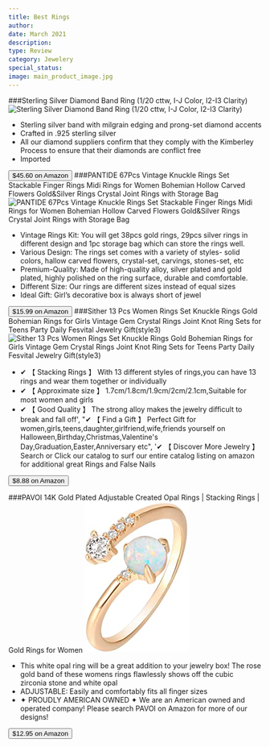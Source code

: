 ```yaml
---
title: Best Rings
author: 
date: March 2021
description: 
type: Review
category: Jewelery
special_status: 
image: main_product_image.jpg
---
```

###Sterling Silver Diamond Band Ring (1/20 cttw, I-J Color, I2-I3 Clarity)
![Sterling Silver Diamond Band Ring (1/20 cttw, I-J Color, I2-I3 Clarity)](https://images-na.ssl-images-amazon.com/images/I/71Jpyy6w2YL.__AC_SY300_SX300_QL70_ML2_.jpg)
- Sterling silver band with milgrain edging and prong-set diamond accents
- Crafted in .925 sterling silver
- All our diamond suppliers confirm that they comply with the Kimberley Process to ensure that their diamonds are conflict free
- Imported

[<button class="button">$45.60 on Amazon</button>](https://www.amazon.com/gp/slredirect/picassoRedirect.html/ref=pa_sp_atf_aps_sr_pg1_1?ie=UTF8&adId=A052012019KR7KQ5TRJIN&url=%2FSterling-Silver-Diamond-Accent-Band%2Fdp%2FB0060RP59I%2Fref%3Dsr_1_1_sspa%3Fdchild%3D1%26keywords%3Drings%26qid%3D1614635572%26sr%3D8-1-spons%26psc%3D1&qualifier=1614635572&id=1247583249623874&widgetName=sp_atf)
###PANTIDE 67Pcs Vintage Knuckle Rings Set Stackable Finger Rings Midi Rings for Women Bohemian Hollow Carved Flowers Gold&Silver Rings Crystal Joint Rings with Storage Bag
![PANTIDE 67Pcs Vintage Knuckle Rings Set Stackable Finger Rings Midi Rings for Women Bohemian Hollow Carved Flowers Gold&Silver Rings Crystal Joint Rings with Storage Bag](https://images-na.ssl-images-amazon.com/images/I/81uUaax7cfL.__AC_SY445_SX342_QL70_ML2_.jpg)
- Vintage Rings Kit: You will get 38pcs gold rings, 29pcs silver rings in different design and 1pc storage bag which can store the rings well.
- Various Design: The rings set comes with a variety of styles- solid colors, hallow carved flowers, crystal-set, carvings, stones-set, etc
- Premium-Quality: Made of high-quality alloy, silver plated and gold plated, highly polished on the ring surface, durable and comfortable.
- Different Size: Our rings are different sizes instead of equal sizes
- Ideal Gift: Girl’s decorative box is always short of jewel

[<button class="button">$15.99 on Amazon</button>](https://www.amazon.com/PANTIDE-Vintage-Rings-Stackable-Bohemian/dp/B081VZ3MJY/ref=sr_1_2?dchild=1&keywords=rings&qid=1614635572&sr=8-2)
###Sither 13 Pcs Women Rings Set Knuckle Rings Gold Bohemian Rings for Girls Vintage Gem Crystal Rings Joint Knot Ring Sets for Teens Party Daily Fesvital Jewelry Gift(style3)
![Sither 13 Pcs Women Rings Set Knuckle Rings Gold Bohemian Rings for Girls Vintage Gem Crystal Rings Joint Knot Ring Sets for Teens Party Daily Fesvital Jewelry Gift(style3)](https://images-na.ssl-images-amazon.com/images/I/61%2B2r53-mxL.__AC_SY445_SX342_QL70_ML2_.jpg)
- ✔ 【 Stacking Rings 】 With 13 different styles of rings,you can have 13 rings and wear them together or individually
- ✔ 【 Approximate size 】 1.7cm/1.8cm/1.9cm/2cm/2.1cm,Suitable for most women and girls
- ✔ 【 Good Quality 】 The strong alloy makes the jewelry difficult to break and fall off', "✔ 【 Find a Gift 】 Perfect Gift for women,girls,teens,daughter,girlfriend,wife,friends yourself on Halloween,Birthday,Christmas,Valentine's Day,Graduation,Easter,Anniversary etc", '✔ 【 Discover More Jewelry 】 Search or Click our catalog to surf our entire catalog listing on amazon for additional great Rings and False Nails

[<button class="button">$8.88 on Amazon</button>](https://www.amazon.com/Cathercing-Knuckle-Bohemian-Vintage-Fesvital/dp/B0819HTY6S/ref=sr_1_3?dchild=1&keywords=rings&qid=1614635572&sr=8-3)

###PAVOI 14K Gold Plated Adjustable Created Opal Rings | Stacking Rings | Gold Rings for Women
![PAVOI 14K Gold Plated Adjustable Created Opal Rings | Stacking Rings | Gold Rings for Women](./PAVOI14K.jpeg)
- This white opal ring will be a great addition to your jewelry box! The rose gold band of these womens rings flawlessly shows off the cubic zirconia stone and white opal
- ADJUSTABLE: Easily and comfortably fits all finger sizes
- ✦ PROUDLY AMERICAN OWNED ✦ We are an American owned and operated company! Please search PAVOI on Amazon for more of our designs!

[<button class="button">$12.95 on Amazon</button>](https://www.amazon.com/PAVOI-Plated-Adjustable-Created-Stacking/dp/B07BHZ6F55/ref=sr_1_5?dchild=1&keywords=rings&qid=1614635572&sr=8-5)
